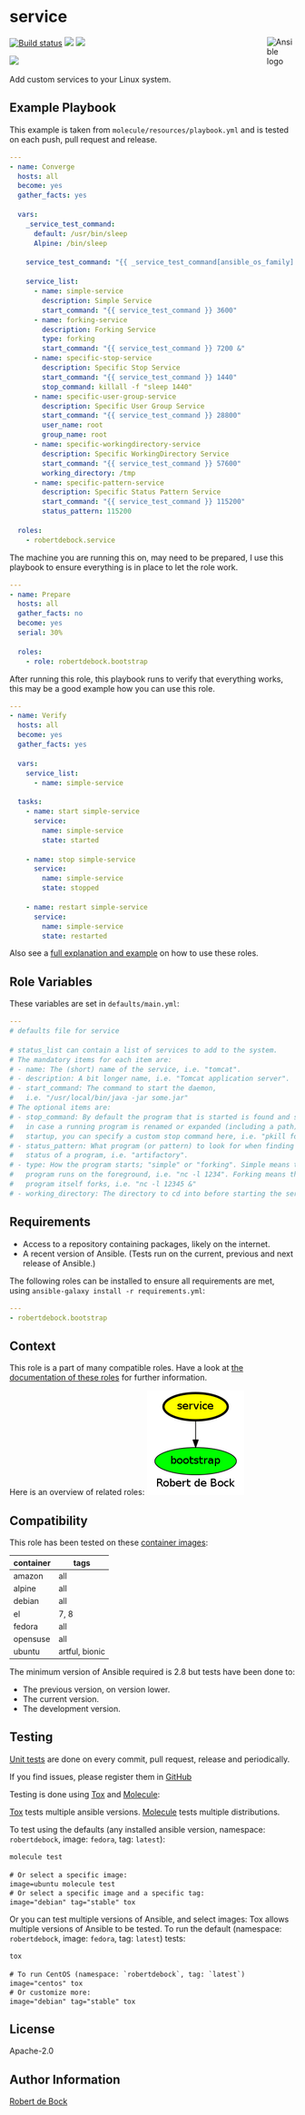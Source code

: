 service
=========

<img src="https://docs.ansible.com/ansible-tower/3.2.4/html_ja/installandreference/_static/images/logo_invert.png" width="10%" height="10%" alt="Ansible logo" align="right"/>
<a href="https://travis-ci.org/robertdebock/ansible-role-service"> <img src="https://travis-ci.org/robertdebock/ansible-role-service.svg?branch=master" alt="Build status"/></a> <img src="https://img.shields.io/ansible/role/d/38040"/> <img src="https://img.shields.io/ansible/quality/38040"/>

<a href="https://github.com/robertdebock/ansible-role-service/actions"><img src="https://github.com/robertdebock/ansible-role-service/workflows/GitHub%20Action/badge.svg"/></a>

Add custom services to your Linux system.

Example Playbook
----------------

This example is taken from `molecule/resources/playbook.yml` and is tested on each push, pull request and release.
```yaml
---
- name: Converge
  hosts: all
  become: yes
  gather_facts: yes

  vars:
    _service_test_command:
      default: /usr/bin/sleep
      Alpine: /bin/sleep

    service_test_command: "{{ _service_test_command[ansible_os_family] | default(_service_test_command['default']) }}"

    service_list:
      - name: simple-service
        description: Simple Service
        start_command: "{{ service_test_command }} 3600"
      - name: forking-service
        description: Forking Service
        type: forking
        start_command: "{{ service_test_command }} 7200 &"
      - name: specific-stop-service
        description: Specific Stop Service
        start_command: "{{ service_test_command }} 1440"
        stop_command: killall -f "sleep 1440"
      - name: specific-user-group-service
        description: Specific User Group Service
        start_command: "{{ service_test_command }} 28800"
        user_name: root
        group_name: root
      - name: specific-workingdirectory-service
        description: Specific WorkingDirectory Service
        start_command: "{{ service_test_command }} 57600"
        working_directory: /tmp
      - name: specific-pattern-service
        description: Specific Status Pattern Service
        start_command: "{{ service_test_command }} 115200"
        status_pattern: 115200

  roles:
    - robertdebock.service
```

The machine you are running this on, may need to be prepared, I use this playbook to ensure everything is in place to let the role work.
```yaml
---
- name: Prepare
  hosts: all
  gather_facts: no
  become: yes
  serial: 30%

  roles:
    - role: robertdebock.bootstrap
```

After running this role, this playbook runs to verify that everything works, this may be a good example how you can use this role.
```yaml
---
- name: Verify
  hosts: all
  become: yes
  gather_facts: yes

  vars:
    service_list:
      - name: simple-service

  tasks:
    - name: start simple-service
      service:
        name: simple-service
        state: started

    - name: stop simple-service
      service:
        name: simple-service
        state: stopped

    - name: restart simple-service
      service:
        name: simple-service
        state: restarted
```

Also see a [full explanation and example](https://robertdebock.nl/how-to-use-these-roles.html) on how to use these roles.

Role Variables
--------------

These variables are set in `defaults/main.yml`:
```yaml
---
# defaults file for service

# status_list can contain a list of services to add to the system.
# The mandatory items for each item are:
# - name: The (short) name of the service, i.e. "tomcat".
# - description: A bit longer name, i.e. "Tomcat application server".
# - start_command: The command to start the daemon,
#   i.e. "/usr/local/bin/java -jar some.jar"
# The optional items are:
# - stop_command: By default the program that is started is found and stopped.
#   in case a running program is renamed or expanded (including a path) during
#   startup, you can specify a custom stop command here, i.e. "pkill foo"
# - status_pattern: What program (or pattern) to look for when finding the
#   status of a program, i.e. "artifactory".
# - type: How the program starts; "simple" or "forking". Simple means the
#   program runs on the foreground, i.e. "nc -l 1234". Forking means the
#   program itself forks, i.e. "nc -l 12345 &"
# - working_directory: The directory to cd into before starting the service.
```

Requirements
------------

- Access to a repository containing packages, likely on the internet.
- A recent version of Ansible. (Tests run on the current, previous and next release of Ansible.)

The following roles can be installed to ensure all requirements are met, using `ansible-galaxy install -r requirements.yml`:

```yaml
---
- robertdebock.bootstrap

```

Context
-------

This role is a part of many compatible roles. Have a look at [the documentation of these roles](https://robertdebock.nl/) for further information.

Here is an overview of related roles:
![dependencies](https://raw.githubusercontent.com/robertdebock/drawings/artifacts/service.png "Dependency")


Compatibility
-------------

This role has been tested on these [container images](https://hub.docker.com/):

|container|tags|
|---------|----|
|amazon|all|
|alpine|all|
|debian|all|
|el|7, 8|
|fedora|all|
|opensuse|all|
|ubuntu|artful, bionic|

The minimum version of Ansible required is 2.8 but tests have been done to:

- The previous version, on version lower.
- The current version.
- The development version.



Testing
-------

[Unit tests](https://travis-ci.org/robertdebock/ansible-role-service) are done on every commit, pull request, release and periodically.

If you find issues, please register them in [GitHub](https://github.com/robertdebock/ansible-role-service/issues)

Testing is done using [Tox](https://tox.readthedocs.io/en/latest/) and [Molecule](https://github.com/ansible/molecule):

[Tox](https://tox.readthedocs.io/en/latest/) tests multiple ansible versions.
[Molecule](https://github.com/ansible/molecule) tests multiple distributions.

To test using the defaults (any installed ansible version, namespace: `robertdebock`, image: `fedora`, tag: `latest`):

```
molecule test

# Or select a specific image:
image=ubuntu molecule test
# Or select a specific image and a specific tag:
image="debian" tag="stable" tox
```

Or you can test multiple versions of Ansible, and select images:
Tox allows multiple versions of Ansible to be tested. To run the default (namespace: `robertdebock`, image: `fedora`, tag: `latest`) tests:

```
tox

# To run CentOS (namespace: `robertdebock`, tag: `latest`)
image="centos" tox
# Or customize more:
image="debian" tag="stable" tox
```

License
-------

Apache-2.0


Author Information
------------------

[Robert de Bock](https://robertdebock.nl/)
